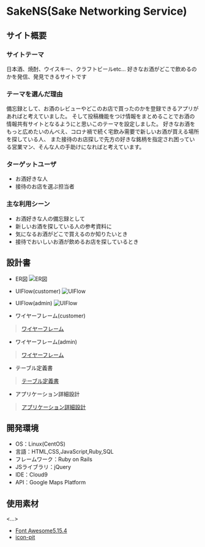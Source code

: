 # SakeNS(Sake Networking Service)

## サイト概要
### サイトテーマ
日本酒、焼酎、ウイスキー、クラフトビールetc... 好きなお酒がどこで飲めるのかを発信、発見できるサイトです

### テーマを選んだ理由
  備忘録として、お酒のレビューやどこのお店で買ったのかを登録できるアプリがあればと考えていました。
そして投稿機能をつけ情報をまとめることでお酒の情報共有サイトとなるようにと思いこのテーマを設定しました。
好きなお酒をもっと広めたいのんべえ、コロナ禍で続く宅飲み需要で新しいお酒が買える場所を探している人、
また接待のお店探しで先方の好きな銘柄を指定され困っている営業マン、そんな人の手助けになればと考えています。

 <!--気になるお酒があるけれど、どこで買えるのか分からず飲めないことが何度もありました。そんな時にどのようなお酒がどこで買えるのかを-->
 <!--まとめたサイトがあればと思いました。その中で、接待の際にお酒の銘柄でお店を探すことがあると知り、購入だけでは無く飲めるお店も-->
 <!--登録できるようにと考え設定しました。-->
 <!--また、お酒のレビュー機能を持たせることで備忘録としての使い方もできるようにし、-->
<!--現在も日本酒のレビューサイトはあるが、そのほかのお酒も含めたものや、どこで購入できるかまでまとめたサービスがなかったので。-->


### ターゲットユーザ
* お酒好きな人
* 接待のお店を選ぶ担当者

### 主な利用シーン
* お酒好きな人の備忘録として
* 新しいお酒を探している人の参考資料に
* 気になるお酒がどこで買えるのか知りたいとき
* 接待でおいしいお酒が飲めるお店を探しているとき

## 設計書
* ER図
![ER図](assets/images/ER.png "ER")

* UIFlow(customer)
![UIFlow](images/Flows_ca.png "Flow_ca")

* UIFlow(admin)
![UIFlow](images/Flows_ad.png "Flow_ad")

* ワイヤーフレーム(customer)
> [ワイヤーフレーム](https://github.com/ryo32sun/SakeNS/files/9423752/CA.drawio.1.pdf)

* ワイヤーフレーム(admin)
> [ワイヤーフレーム](https://github.com/ryo32sun/SakeNS/files/9423762/AD.drawio.pdf)

* テーブル定義書
> [テーブル定義書](https://docs.google.com/spreadsheets/d/1Ri3KQecOxeJipN9agatkrED78Eu3yMe1tHB3H52VtpA/edit#gid=1373217982)

* アプリケーション詳細設計
> [アプリケーション詳細設計](https://docs.google.com/spreadsheets/d/1lTVAbTKgItdUzL3Z8qWrXSCoIboia9HlxMrNd7_YPjA/edit#gid=549108681)

## 開発環境
- OS：Linux(CentOS)
- 言語：HTML,CSS,JavaScript,Ruby,SQL
- フレームワーク：Ruby on Rails
- JSライブラリ：jQuery
- IDE：Cloud9
- API：Google Maps Platform

## 使用素材
<...>
- [Font Awesome5.15.4](https://fontawesome.com/)
- [icon-pit](https://icon-pit.com/policy)